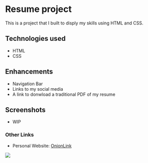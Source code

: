 # Resume project

This is a project that I built to disply my skills using HTML and CSS.

## Technologies used

- HTML
- CSS

## Enhancements

- Navigation Bar
- Links to my social media
- A link to donwload a traditional PDF of my resume

## Screenshots
- WIP

### Other Links
- Personal Website:
[OnionLink](http://zlpqrgka4kybfycelfdayxloixbqzfptukhb6a525wiewacoeu6v2vqd.onion)

[<img src="https://img.shields.io/badge/linkedin-%230077B5.svg?&style=for-the-badge&logo=linkedin&logoColor=white" />](https://www.linkedin.com/in/benjaminguyallen/)